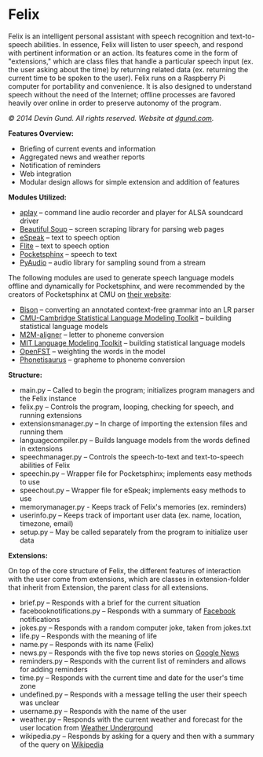 Felix
=====
Felix is an intelligent personal assistant with speech recognition and text-to-speech abilities. In essence, Felix will listen to user speech, and respond with pertinent information or an action. Its features come in the form of "extensions," which are class files that handle a particular speech input (ex. the user asking about the time) by returning related data (ex. returning the current time to be spoken to the user). Felix runs on a Raspberry Pi computer for portability and convenience. It is also designed to understand speech without the need of the Internet; offline processes are favored heavily over online in order to preserve autonomy of the program.

*&copy; 2014 Devin Gund. All rights reserved. Website at [dgund.com](http://dgund.com).*

**Features Overview:**
- Briefing of current events and information
- Aggregated news and weather reports
- Notification of reminders
- Web integration
- Modular design allows for simple extension and addition of features

**Modules Utilized:**
- [aplay](http://linux.die.net/man/1/aplay) – command line audio recorder and player for ALSA soundcard driver
- [Beautiful Soup](http://www.crummy.com/software/BeautifulSoup/) – screen scraping library for parsing web pages
- [eSpeak](http://espeak.sourceforge.net/) – text to speech option
- [Flite](http://www.speech.cs.cmu.edu/flite/index.html) – text to speech option
- [Pocketsphinx](http://cmusphinx.sourceforge.net/) – speech to text
- [PyAudio](http://people.csail.mit.edu/hubert/pyaudio/) – audio library for sampling sound from a stream

The following modules are used to generate speech language models offline and dynamically for Pocketsphinx, and were
recommended by the creators of Pocketsphinx at CMU on [their website](http://cmusphinx.sourceforge.net/wiki/tutoriallm):
- [Bison](http://www.gnu.org/software/bison/) – converting an annotated context-free grammar into an LR parser
- [CMU-Cambridge Statistical Language Modeling Toolkit](http://www.speech.cs.cmu.edu/SLM/toolkit_documentation.html) – building statistical language models
- [M2M-aligner](https://code.google.com/p/m2m-aligner/) – letter to phoneme conversion
- [MIT Language Modeling Toolkit](https://code.google.com/p/mitlm/) – building statistical language models
- [OpenFST](http://www.openfst.org) – weighting the words in the model
- [Phonetisaurus](https://code.google.com/p/phonetisaurus/) – grapheme to phoneme conversion

**Structure:**
- main.py – Called to begin the program; initializes program managers and the Felix instance
- felix.py – Controls the program, looping, checking for speech, and running extensions
- extensionsmanager.py – In charge of importing the extension files and running them
- languagecompiler.py – Builds language models from the words defined in extensions
- speechmanager.py – Controls the speech-to-text and text-to-speech abilities of Felix
- speechin.py – Wrapper file for Pocketsphinx; implements easy methods to use
- speechout.py – Wrapper file for eSpeak; implements easy methods to use
- memorymanager.py - Keeps track of Felix's memories (ex. reminders)
- userinfo.py – Keeps track of important user data (ex. name, location, timezone, email)
- setup.py – May be called separately from the program to initialize user data

**Extensions:**

On top of the core structure of Felix, the different features of interaction with the user come from extensions, which are
classes in extension-folder that inherit from Extension, the parent class for all extensions.
- brief.py – Responds with a brief for the current situation
- facebooknotifications.py – Responds with a summary of [Facebook](https://www.facebook.com/) notifications
- jokes.py – Responds with a random computer joke, taken from jokes.txt
- life.py – Responds with the meaning of life
- name.py – Responds with its name (Felix)
- news.py – Responds with the five top news stories on [Google News](http://news.google.com)
- reminders.py – Responds with the current list of reminders and allows for adding reminders
- time.py – Responds with the current time and date for the user's time zone
- undefined.py – Responds with a message telling the user their speech was unclear
- username.py – Responds with the name of the user
- weather.py – Responds with the current weather and forecast for the user location from [Weather Underground](http://www.wunderground.com/)
- wikipedia.py – Responds by asking for a query and then with a summary of the query on [Wikipedia](https://en.wikipedia.org/)
